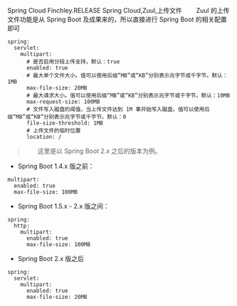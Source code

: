Spring Cloud Finchley.RELEASE
Spring Cloud,Zuul,上传文件
&emsp;&emsp;Zuul 的上传文件功能是从 Spring Boot 及成果来的，所以直接进行 Spring Boot 的相关配置即可

```
spring:
  servlet:
    multipart:
      # 是否启用分段上传支持，默认：true
      enabled: true
      # 最大单个文件大小。值可以使用后缀“MB”或“KB”分别表示兆字节或千字节。默认：1MB
      max-file-size: 20MB
      # 最大请求大小。值可以使用后缀“MB”或“KB”分别表示兆字节或千字节。默认：10MB
      max-request-size: 100MB
      # 文件写入磁盘的阈值，当上传文件达到 1M 事开始写入磁盘。值可以使用后缀“MB”或“KB”分别表示兆字节或千字节。默认：0
      file-size-threshold: 1MB
      # 上传文件的临时位置
      location: /
```

> &emsp;&emsp;这里是以 Spring Boot 2.x 之后的版本为例。

* Spring Boot 1.4.x 版之前：

```
multipart:
  enabled: true
  max-file-size: 100MB
```

* Spring Boot 1.5.x - 2.x 版之间：

```
spring:
  http:
    multipart:
      enabled: true
      max-file-size: 100MB
```

* Spring Boot 2.x 版之后

```
spring:
  servlet:
    multipart:
      enabled: true
      max-file-size: 20MB
```
